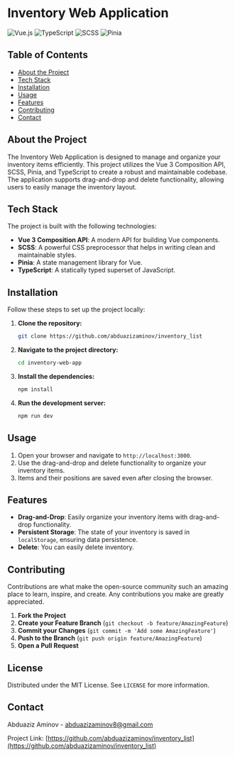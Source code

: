 # Inventory Web Application

![Vue.js](https://img.shields.io/badge/Vue.js-3.0-green)
![TypeScript](https://img.shields.io/badge/TypeScript-4.0-blue)
![SCSS](https://img.shields.io/badge/SCSS-1.0-pink)
![Pinia](https://img.shields.io/badge/Pinia-2.0-yellow)

## Table of Contents

- [About the Project](#about-the-project)
- [Tech Stack](#tech-stack)
- [Installation](#installation)
- [Usage](#usage)
- [Features](#features)
- [Contributing](#contributing)
- [Contact](#contact)

## About the Project

The Inventory Web Application is designed to manage and organize your inventory items efficiently. This project utilizes the Vue 3 Composition API, SCSS, Pinia, and TypeScript to create a robust and maintainable codebase. The application supports drag-and-drop and delete functionality, allowing users to easily manage the inventory layout.

## Tech Stack

The project is built with the following technologies:

- **Vue 3 Composition API**: A modern API for building Vue components.
- **SCSS**: A powerful CSS preprocessor that helps in writing clean and maintainable styles.
- **Pinia**: A state management library for Vue.
- **TypeScript**: A statically typed superset of JavaScript.

## Installation

Follow these steps to set up the project locally:

1. **Clone the repository:**
   ```bash
   git clone https://github.com/abduazizaminov/inventory_list

2. **Navigate to the project directory:**
   ```bash
   cd inventory-web-app

3. **Install the dependencies:**
   ```bash
   npm install

4. **Run the development server:**
   ```bash
   npm run dev

## Usage

1. Open your browser and navigate to `http://localhost:3000`.
2. Use the drag-and-drop and delete functionality to organize your inventory items.
3. Items and their positions are saved even after closing the browser.

## Features

- **Drag-and-Drop**: Easily organize your inventory items with drag-and-drop functionality.
- **Persistent Storage**: The state of your inventory is saved in `localStorage`, ensuring data persistence.
- **Delete**: You can easily delete inventory.

## Contributing

Contributions are what make the open-source community such an amazing place to learn, inspire, and create. Any contributions you make are greatly appreciated.

1. **Fork the Project**
2. **Create your Feature Branch** (`git checkout -b feature/AmazingFeature`)
3. **Commit your Changes** (`git commit -m 'Add some AmazingFeature'`)
4. **Push to the Branch** (`git push origin feature/AmazingFeature`)
5. **Open a Pull Request**

## License

Distributed under the MIT License. See `LICENSE` for more information.

## Contact

Abduaziz Aminov - abduazizaminov8@gmail.com

Project Link: [https://github.com/abduazizaminov/inventory_list](https://github.com/abduazizaminov/inventory_list)

